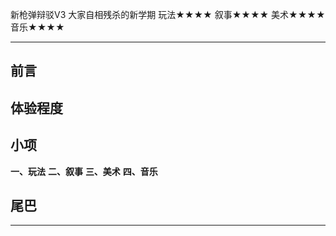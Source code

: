 新枪弹辩驳V3 大家自相残杀的新学期
玩法★★★★
叙事★★★★
美术★★★★
音乐★★★★

-----------------------------------------------------------

## 前言

## 体验程度

## 小项
**一、玩法**
**二、叙事**
**三、美术**
**四、音乐**

## 尾巴

-----------------------------------------------------------


